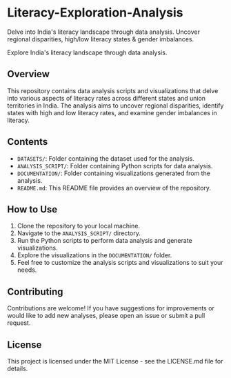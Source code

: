 # Literacy-Exploration-Analysis
Delve into India's literacy landscape through data analysis. Uncover regional disparities, high/low literacy states &amp; gender imbalances.

Explore India's literacy landscape through data analysis.

## Overview
This repository contains data analysis scripts and visualizations that delve into various aspects of literacy rates across different states and union territories in India. The analysis aims to uncover regional disparities, identify states with high and low literacy rates, and examine gender imbalances in literacy.

## Contents
- `DATASETS/`: Folder containing the dataset used for the analysis.
- `ANALYSIS_SCRIPT/`: Folder containing Python scripts for data analysis.
- `DOCUMENTATION/`: Folder containing visualizations generated from the analysis.
- `README.md`: This README file provides an overview of the repository.

## How to Use
1. Clone the repository to your local machine.
2. Navigate to the `ANALYSIS_SCRIPT/` directory.
3. Run the Python scripts to perform data analysis and generate visualizations.
4. Explore the visualizations in the `DOCUMENTATION/` folder.
5. Feel free to customize the analysis scripts and visualizations to suit your needs.

## Contributing
Contributions are welcome! If you have suggestions for improvements or would like to add new analyses, please open an issue or submit a pull request.

## License
This project is licensed under the MIT License - see the LICENSE.md file for details.

